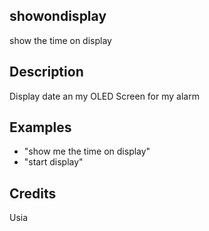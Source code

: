 ## showondisplay
show the time on display

## Description 
Display date an my OLED Screen for my alarm

## Examples 
* "show me the time on display"
* "start display"

## Credits 
Usia
